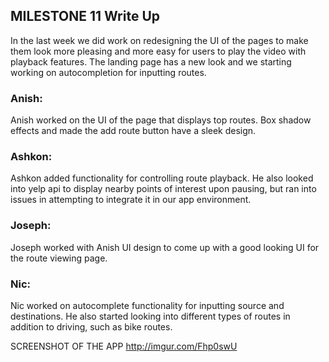 ## MILESTONE 11 Write Up

In the last week we did work on redesigning the UI of the pages to make them look more pleasing and more easy for users to play the video with playback features.
The landing page has a new look and we starting working on autocompletion for inputting routes.

### Anish:
Anish worked on the UI of the page that displays top routes. Box shadow effects and made the add route button have a sleek design.

### Ashkon:
Ashkon added functionality for controlling route playback. He also looked into yelp api to display nearby points of interest upon pausing, but ran into issues in attempting to integrate it in our app environment.

### Joseph:
Joseph worked with Anish UI design to come up with a good looking UI for the route viewing page.

### Nic:
Nic worked on autocomplete functionality for inputting source and destinations. He also started looking into different types of routes in addition to driving, such as bike routes.

SCREENSHOT OF THE APP
http://imgur.com/Fhp0swU
